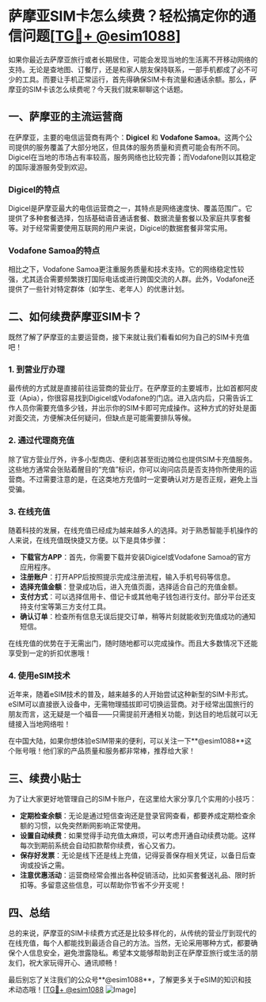 # 萨摩亚SIM卡怎么续费？轻松搞定你的通信问题[[TG💪+ @esim1088](https://t.me/s/esim1088)]

如果你最近去萨摩亚旅行或者长期居住，可能会发现当地的生活离不开移动网络的支持。无论是查地图、订餐厅，还是和家人朋友保持联系，一部手机都成了必不可少的工具。而要让手机正常运行，首先得确保SIM卡有流量和通话余额。那么，萨摩亚的SIM卡该怎么续费呢？今天我们就来聊聊这个话题。

## 一、萨摩亚的主流运营商

在萨摩亚，主要的电信运营商有两个：**Digicel** 和 **Vodafone Samoa**。这两个公司提供的服务覆盖了大部分地区，但具体的服务质量和资费可能会有所不同。Digicel在当地的市场占有率较高，服务网络也比较完善；而Vodafone则以其稳定的国际漫游服务受到欢迎。

### Digicel的特点

Digicel是萨摩亚最大的电信运营商之一，其特点是网络速度快、覆盖范围广。它提供了多种套餐选择，包括基础语音通话套餐、数据流量套餐以及家庭共享套餐等。对于经常需要使用互联网的用户来说，Digicel的数据套餐非常实用。

### Vodafone Samoa的特点

相比之下，Vodafone Samoa更注重服务质量和技术支持。它的网络稳定性较强，尤其适合需要频繁拨打国际电话或进行跨国交流的人群。此外，Vodafone还提供了一些针对特定群体（如学生、老年人）的优惠计划。

## 二、如何续费萨摩亚SIM卡？

既然了解了萨摩亚的主要运营商，接下来就让我们看看如何为自己的SIM卡充值吧！

### 1. 到营业厅办理

最传统的方式就是直接前往运营商的营业厅。在萨摩亚的主要城市，比如首都阿皮亚（Apia），你很容易找到Digicel或Vodafone的门店。进入店内后，只需告诉工作人员你需要充值多少钱，并出示你的SIM卡即可完成操作。这种方式的好处是面对面交流，方便解决任何疑问，但缺点是可能需要排队等候。

### 2. 通过代理商充值

除了官方营业厅外，许多小型商店、便利店甚至街边摊位也提供SIM卡充值服务。这些地方通常会张贴着醒目的“充值”标识，你可以询问店员是否支持你所使用的运营商。不过需要注意的是，在这类地方充值时一定要确认对方是否正规，避免上当受骗。

### 3. 在线充值

随着科技的发展，在线充值已经成为越来越多人的选择。对于熟悉智能手机操作的人来说，在线充值既快捷又方便。以下是具体步骤：

- **下载官方APP**：首先，你需要下载并安装Digicel或Vodafone Samoa的官方应用程序。
- **注册账户**：打开APP后按照提示完成注册流程，输入手机号码等信息。
- **选择充值金额**：登录成功后，进入充值页面，选择适合自己的充值金额。
- **支付方式**：可以选择信用卡、借记卡或其他电子钱包进行支付。部分平台还支持支付宝等第三方支付工具。
- **确认订单**：检查所有信息无误后提交订单，稍等片刻就能收到充值成功的通知短信。

在线充值的优势在于无需出门，随时随地都可以完成操作。而且大多数情况下还能享受到一定的折扣优惠哦！

### 4. 使用eSIM技术

近年来，随着eSIM技术的普及，越来越多的人开始尝试这种新型的SIM卡形式。eSIM可以直接嵌入设备中，无需物理插拔即可切换运营商。对于经常出国旅行的朋友而言，这无疑是一个福音——只需提前开通相关功能，到达目的地后就可以无缝接入当地网络啦！

在中国大陆，如果你想体验eSIM带来的便利，可以关注一下**@esim1088**这个账号哦！他们家的产品质量和服务都非常棒，推荐给大家！

## 三、续费小贴士

为了让大家更好地管理自己的SIM卡账户，在这里给大家分享几个实用的小技巧：

- **定期检查余额**：无论是通过短信查询还是登录官网查看，都要养成定期检查余额的习惯，以免突然断网影响正常使用。
- **设置自动续费**：如果觉得手动充值太麻烦，可以考虑开通自动续费功能。这样每次到期前系统会自动扣款帮你续费，省心又省力。
- **保存好发票**：无论是线下还是线上充值，记得妥善保存相关凭证，以备日后查询或投诉之需。
- **注意优惠活动**：运营商经常会推出各种促销活动，比如买套餐送礼品、限时折扣等。多留意这些信息，可以帮助你节省不少开支呢！

## 四、总结

总的来说，萨摩亚的SIM卡续费方式还是比较多样化的，从传统的营业厅到现代的在线充值，每个人都能找到最适合自己的方法。当然，无论采用哪种方式，都要确保个人信息安全，避免泄露隐私。希望本文能够帮助到正在萨摩亚旅行或生活的朋友们，祝大家玩得开心、通讯顺畅！

最后别忘了关注我们的公众号**@esim1088**，了解更多关于eSIM的知识和技术动态哦！[[TG💪+ @esim1088](https://t.me/s/esim1088) ![Image](https://i.postimg.cc/4NQfJmqS/Snipaste-2025-05-13-00-14-12.png)]